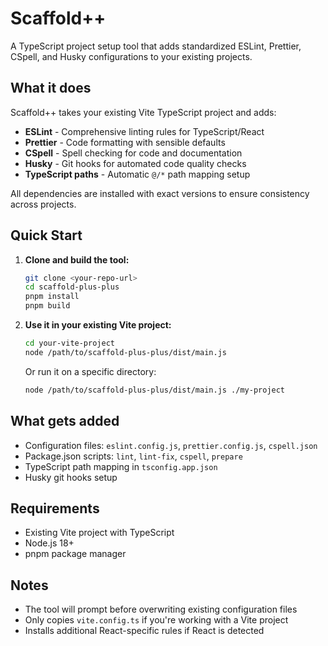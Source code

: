 # Scaffold++

A TypeScript project setup tool that adds standardized ESLint, Prettier, CSpell, and Husky configurations to your existing projects.

## What it does

Scaffold++ takes your existing Vite TypeScript project and adds:

- **ESLint** - Comprehensive linting rules for TypeScript/React
- **Prettier** - Code formatting with sensible defaults
- **CSpell** - Spell checking for code and documentation
- **Husky** - Git hooks for automated code quality checks
- **TypeScript paths** - Automatic `@/*` path mapping setup

All dependencies are installed with exact versions to ensure consistency across projects.

## Quick Start

1. **Clone and build the tool:**
   ```bash
   git clone <your-repo-url>
   cd scaffold-plus-plus
   pnpm install
   pnpm build
   ```

2. **Use it in your existing Vite project:**
   ```bash
   cd your-vite-project
   node /path/to/scaffold-plus-plus/dist/main.js
   ```

   Or run it on a specific directory:
   ```bash
   node /path/to/scaffold-plus-plus/dist/main.js ./my-project
   ```

## What gets added

- Configuration files: `eslint.config.js`, `prettier.config.js`, `cspell.json`
- Package.json scripts: `lint`, `lint-fix`, `cspell`, `prepare`
- TypeScript path mapping in `tsconfig.app.json`
- Husky git hooks setup

## Requirements

- Existing Vite project with TypeScript
- Node.js 18+
- pnpm package manager

## Notes

- The tool will prompt before overwriting existing configuration files
- Only copies `vite.config.ts` if you're working with a Vite project
- Installs additional React-specific rules if React is detected
